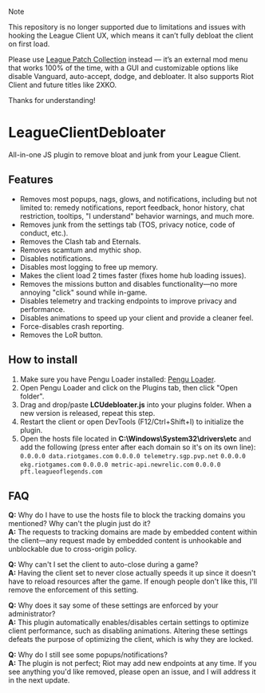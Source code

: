 > [!NOTE]  
> This repository is no longer supported due to limitations and issues with hooking the League Client UX, which means it can’t fully debloat the client on first load.  
>  
> Please use [League Patch Collection](https://github.com/Cat1Bot/league-patch-collection) instead — it’s an external mod menu that works 100% of the time, with a GUI and customizable options like disable Vanguard, auto-accept, dodge, and debloater. It also supports Riot Client and future titles like 2XKO.
>
> Thanks for understanding!

# LeagueClientDebloater
All-in-one JS plugin to remove bloat and junk from your League Client.

## Features
* Removes most popups, nags, glows, and notifications, including but not limited to: remedy notifications, report feedback, honor history, chat restriction, tooltips, "I understand" behavior warnings, and much more.
* Removes junk from the settings tab (TOS, privacy notice, code of conduct, etc.).
* Removes the Clash tab and Eternals.
* Removes scamtum and mythic shop.
* Disables notifications.
* Disables most logging to free up memory.
* Makes the client load 2 times faster (fixes home hub loading issues).
* Removes the missions button and disables functionality—no more annoying "click" sound while in-game.
* Disables telemetry and tracking endpoints to improve privacy and performance.
* Disables animations to speed up your client and provide a cleaner feel.
* Force-disables crash reporting.
* Removes the LoR button.

## How to install
1. Make sure you have Pengu Loader installed: [Pengu Loader](https://github.com/PenguLoader/PenguLoader).
2. Open Pengu Loader and click on the Plugins tab, then click "Open folder".
3. Drag and drop/paste **LCUdebloater.js** into your plugins folder. When a new version is released, repeat this step.
4. Restart the client or open DevTools (F12/Ctrl+Shift+I) to initialize the plugin.
5. Open the hosts file located in **C:\Windows\System32\drivers\etc** and add the following (press enter after each domain so it's on its own line): `0.0.0.0 data.riotgames.com` `0.0.0.0 telemetry.sgp.pvp.net` `0.0.0.0 ekg.riotgames.com` `0.0.0.0 metric-api.newrelic.com` `0.0.0.0 pft.leagueoflegends.com`

## FAQ

**Q:** Why do I have to use the hosts file to block the tracking domains you mentioned? Why can't the plugin just do it?  
**A:** The requests to tracking domains are made by embedded content within the client—any request made by embedded content is unhookable and unblockable due to cross-origin policy.

**Q:** Why can't I set the client to auto-close during a game?  
**A:** Having the client set to never close actually speeds it up since it doesn't have to reload resources after the game. If enough people don't like this, I'll remove the enforcement of this setting.

**Q:** Why does it say some of these settings are enforced by your administrator?  
**A:** This plugin automatically enables/disables certain settings to optimize client performance, such as disabling animations. Altering these settings defeats the purpose of optimizing the client, which is why they are locked.

**Q:** Why do I still see some popups/notifications?  
**A:** The plugin is not perfect; Riot may add new endpoints at any time. If you see anything you'd like removed, please open an issue, and I will address it in the next update.
